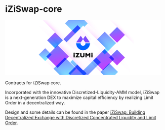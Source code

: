 # iZiSwap-core

<div align="center">
  <a href="https://izumi.finance"> 
    <img width="900px" height="auto" 
    src="image/logo.png">
  </a>
</div>


Contracts for iZiSwap core.

Incorporated with the innovative Discretized-Liquidity-AMM model, iZiSwap is a next-generation DEX to maximize capital efficiency by realizing Limit Order in a decentralized way.

Design and some details can be found in the paper [iZiSwap: Building Decentralized Exchange with Discretized Concentrated Liquidity and Limit Order](https://izumi.finance/paper/dswap.pdf).